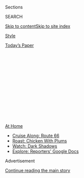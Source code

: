 <div id="app">

<div>

<div>

<div>

<div class="NYTAppHideMasthead css-1q2w90k e1suatyy0">

<div class="section css-ui9rw0 e1suatyy2">

<div class="css-eph4ug er09x8g0">

<div class="css-6n7j50">

</div>

<span class="css-1dv1kvn">Sections</span>

<div class="css-10488qs">

<span class="css-1dv1kvn">SEARCH</span>

</div>

[Skip to content](#site-content)[Skip to site
index](#site-index)

</div>

<div id="masthead-section-label" class="css-1wr3we4 eaxe0e00">

[Style](https://www.nytimes3xbfgragh.onion/section/style)

</div>

<div class="css-10698na e1huz5gh0">

</div>

</div>

<div id="masthead-bar-one" class="section hasLinks css-15hmgas e1csuq9d3">

<div class="css-uqyvli e1csuq9d0">

</div>

<div class="css-1uqjmks e1csuq9d1">

</div>

<div class="css-9e9ivx">

[](https://myaccount.nytimes3xbfgragh.onion/auth/login?response_type=cookie&client_id=vi)

</div>

<div class="css-1bvtpon e1csuq9d2">

[Today’s
Paper](https://www.nytimes3xbfgragh.onion/section/todayspaper)

</div>

</div>

</div>

</div>

<div data-aria-hidden="false">

<div id="site-content" data-role="main">

<div>

<div class="css-1aor85t" style="opacity:0.000000001;z-index:-1;visibility:hidden">

<div class="css-1hqnpie">

<div class="css-epjblv">

<span class="css-17xtcya">[Style](/section/style)</span><span class="css-x15j1o">|</span><span class="css-fwqvlz">These
Hand Sanitizers Smell Good, Kill
Germs</span>

</div>

<div class="css-k008qs">

<div class="css-1iwv8en">

<span class="css-18z7m18"></span>

<div>

</div>

</div>

<span class="css-1n6z4y">https://nyti.ms/2WKFbNj</span>

<div class="css-1705lsu">

<div class="css-4xjgmj">

<div class="css-4skfbu" data-role="toolbar" data-aria-label="Social Media Share buttons, Save button, and Comments Panel with current comment count" data-testid="share-tools">

  - 
  - 
  - 
  - 
    
    <div class="css-6n7j50">
    
    </div>

  - 

</div>

</div>

</div>

</div>

</div>

</div>

<div class="css-13pd83m">

<div id="NYT_TOP_BANNER_REGION">

<div>

<div id="maps-athome-menu" class="section css-l08pwh interactive-content interactive-size-medium">

<div class="css-17ih8de interactive-body">

<div class="at-home-nav__innerContainer">

<div class="at-home-nav__title">

[At
Home](https://www.nytimes3xbfgragh.onion/spotlight/at-home?action=click&pgtype=Article&state=default&region=TOP_BANNER&context=at_home_menu)

</div>

  - [Cruise Along:
    Route 66](https://www.nytimes3xbfgragh.onion/2020/09/07/travel/route-66.html?action=click&pgtype=Article&state=default&region=TOP_BANNER&context=at_home_menu)
  - [Roast: Chicken With
    Plums](https://www.nytimes3xbfgragh.onion/2020/09/04/dining/sheet-pan-chicken.html?action=click&pgtype=Article&state=default&region=TOP_BANNER&context=at_home_menu)
  - [Watch: Dark
    Shadows](https://www.nytimes3xbfgragh.onion/2020/09/04/arts/television/dark-shadows-stream.html?action=click&pgtype=Article&state=default&region=TOP_BANNER&context=at_home_menu)
  - [Explore: Reporters' Google
    Docs](https://www.nytimes3xbfgragh.onion/interactive/2020/at-home/even-more-reporters-editors-diaries-lists-recommendations.html?action=click&pgtype=Article&state=default&region=TOP_BANNER&context=at_home_menu)

</div>

</div>

</div>

</div>

</div>

</div>

<div id="top-wrapper" class="css-1sy8kpn">

<div id="top-slug" class="css-l9onyx">

Advertisement

</div>

[Continue reading the main
story](#after-top)

<div class="ad top-wrapper" style="text-align:center;height:100%;display:block;min-height:250px">

<div id="top" class="place-ad" data-position="top" data-size-key="top">

</div>

</div>

<div id="after-top">

</div>

</div>

<div>

<div id="sponsor-wrapper" class="css-1hyfx7x">

<div id="sponsor-slug" class="css-19vbshk">

Supported by

</div>

[Continue reading the main
story](#after-sponsor)

<div id="sponsor" class="ad sponsor-wrapper" style="text-align:center;height:100%;display:block">

</div>

<div id="after-sponsor">

</div>

</div>

<div class="css-186x18t">

</div>

<div class="css-1vkm6nb ehdk2mb0">

# These Hand Sanitizers Smell Good, Kill Germs

</div>

Now that hand sanitizers have become an accessory of the new normal,
upscale brands are introducing their own portable
cleansers.

<div class="css-79elbk" data-testid="photoviewer-wrapper">

<div class="css-z3e15g" data-testid="photoviewer-wrapper-hidden">

</div>

<div class="css-1a48zt4 ehw59r15" data-testid="photoviewer-children">

![<span class="css-cnj6d5 e1z0qqy90" itemprop="copyrightHolder"><span class="css-1ly73wi e1tej78p0">Credit...</span><span><span>Tony
Cenicola/The New York
Times</span></span></span>](https://static01.graylady3jvrrxbe.onion/images/2020/07/23/fashion/23SANITIZERS-use-this-one/23SANITIZERS-use-this-one-articleLarge.jpg?quality=75&auto=webp&disable=upscale)

</div>

</div>

<div class="css-18e8msd">

<div class="css-vp77d3 epjyd6m0">

<div class="css-1baulvz">

By <span class="css-1baulvz last-byline" itemprop="name">Rachel
Felder</span>

</div>

</div>

  - 
    
    <div class="css-ld3wwf e16638kd2">
    
    Published July 22, 2020Updated July 23,
    2020
    
    </div>

  - 
    
    <div class="css-4xjgmj">
    
    <div class="css-pvvomx" data-role="toolbar" data-aria-label="Social Media Share buttons, Save button, and Comments Panel with current comment count" data-testid="share-tools">
    
      - 
      - 
      - 
      - 
        
        <div class="css-6n7j50">
        
        </div>
    
      - 
    
    </div>
    
    </div>

</div>

</div>

<div class="section meteredContent css-1r7ky0e" name="articleBody" itemprop="articleBody">

<div class="css-1fanzo5 StoryBodyCompanionColumn">

<div class="css-53u6y8">

At Cecconi’s in the Dumbo neighborhood of Brooklyn and in West
Hollywood, Calif., diners are offered more than a grind of fresh pepper
or a spoonful of grated Parmesan with their meal.

On many tables, where you may expect to find a bottle of olive oil or
hot sauce, there’s Amass Botanic Hand Sanitizer, a spicy-scented
cleanser to keep the restaurant’s guests germ free.

The product is one of a new crop of upscale hand sanitizers, frequently
formulated with refined scents and emollients. Like the standard
versions, these have an alcohol base but aim to offer a more indulgent
experience than, say, a smear of Purell or a quick rub with a
disinfecting wipe.

“This is becoming a quotidian ritual for people, an everyday thing
that’s part of their lives,” said Morgan McLachlan, a founder and the
master distiller at Amass, a Los Angeles company that focused on spirits
before it began producing hand sanitizer in March. “Why not have it be a
pleasurable experience?”

</div>

</div>

<div class="css-1fanzo5 StoryBodyCompanionColumn">

<div class="css-53u6y8">

The company’s Botanic Hand Sanitizer is a light liquid that, if poured
into a glass, could be mistaken for gin. The spicy scent, called Four
Thieves, is redolent with clove and cinnamon; it brings to mind a wintry
fruitcake. The name and formula were inspired by medieval criminals who,
according to legend, avoided contracting the bubonic plague by anointing
themselves with a similar blend of botanicals, Ms. McLachlan said.

A second scent, an herbaceous blend called Basilisk Breath, was
introduced on July 16.

Beauty brands are also introducing hand sanitizers.
[Biossance](https://biossance.com/products/squalane-hand-sanitizer), a
popular skin care line, came out with one last month with moisturizing
squalane. The Brooklyn fragrance house [DS &
Durga](https://dsanddurga.com/search?q=hand+sanitizer&type=product)
added one with a eucalyptus-based scent to its collection in April.

The skin care line [Peter Thomas
Roth](https://www.peterthomasroth.com/hand-sanitizer-alcohol-antiseptic-80-topical-solution-3003007.html)
unveiled its version in April; the makeup brand
[Nudestix](https://www.nudestix.com/search?type=product&q=hand+sanitizer)
introduced hand sanitizer in June. [Shen
Beauty](https://shen-beauty.com/search?q=hand+sanitizer&type=product),
the influential beauty boutique in Brooklyn, created one it began
selling this month.

Predictably, these elevated products come with a commensurate price tag.
At $12 for a two-ounce bottle, the Amass hand sanitizer costs about
eight times as much as a purse-size hand sanitizer at CVS. On the other
hand, Augustinus Bader, the cultish German line that includes a $165
body cream, has, since May, been offering a limited supply of the hand
sanitizer it created for front line workers to consumers for free, for a
small shipping fee.

Higher prices haven’t necessarily deterred shoppers. March and April
sales of [Jao Brand’s Refresher hand sanitizer](https://jaobrand.com/),
which was introduced in 1997 and costs between $10 and $18, depending on
size, exceeded those for all of last year, according to a representative
of the brand. (Admittedly, one factor of high sales could be the low
supply, at least early in the pandemic, of traditional hand sanitizers,
although some high-end brands have also sold out of these products over
the last couple of months.)

</div>

</div>

<div class="css-1fanzo5 StoryBodyCompanionColumn">

<div class="css-53u6y8">

The Centers for Disease Control and Prevention, recommends a minimum
concentration of 60 percent alcohol in these products; in upscale
versions, that percentage is often much higher.

<div id="NYT_MAIN_CONTENT_2_REGION" class="css-9tf9ac">

<div>

</div>

</div>

“The higher the concentration, perhaps the more effective, but it’s more
damaging to the outer skin layer,” said Dr. Joshua Zeichner, the
director of cosmetic and clinical research in dermatology at Mount Sinai
Hospital in New York.

“That can lead to cracks in the outer skin layer, loss of hydration and
inflammation,” he said. Moisturizing after use is advised.

Of course, simply decanting basic hand sanitizer into a fancy container
can make it feel more glamorous. Early this month, sleek sanitizer
dispensers in polished steel were installed in the Tom Ford Madison
Avenue boutique. They were created by [Pureté
System](https://puretesystem.com/), a new brand founded by Jonathan
Reed, who also runs a company that produces physical and digital events.

One of the receptacles, a shiny silver box filled with disinfecting
wipes, looks like a designer take on a package of tissues. Another, a
narrow tower that dispenses squirts of sanitizer, could be a luxurious
water cooler.

Their aesthetic is, of course, more in sync with the boutique’s grand
black staircase and marble detailing than, say, the packs of cleaning
products at the Duane Reade a couple of blocks away.

</div>

</div>

<div class="css-1fanzo5 StoryBodyCompanionColumn">

<div class="css-53u6y8">

Mr. Reed said that other high-end stores are interested in using the
dispensers, which are designed to use with a variety of sanitizers. He
added that Pureté System’s own line of hand sanitizer, scented with
white musk and rose, will be introduced in the next couple of months.

The new company’s goal, he said, was to offer a sophisticated way to
incorporate something that’s now part of everyday life.

“I don’t think it’s going away,” he said. “This is our new reality.”

</div>

</div>

</div>

<div>

</div>

<div>

</div>

<div>

</div>

<div>

<div id="bottom-wrapper" class="css-1ede5it">

<div id="bottom-slug" class="css-l9onyx">

Advertisement

</div>

[Continue reading the main
story](#after-bottom)

<div id="bottom" class="ad bottom-wrapper" style="text-align:center;height:100%;display:block;min-height:90px">

</div>

<div id="after-bottom">

</div>

</div>

</div>

</div>

</div>

## Site Index

<div>

</div>

## Site Information Navigation

  - [© <span>2020</span> <span>The New York Times
    Company</span>](https://help.nytimes3xbfgragh.onion/hc/en-us/articles/115014792127-Copyright-notice)

<!-- end list -->

  - [NYTCo](https://www.nytco.com/)
  - [Contact
    Us](https://help.nytimes3xbfgragh.onion/hc/en-us/articles/115015385887-Contact-Us)
  - [Work with us](https://www.nytco.com/careers/)
  - [Advertise](https://nytmediakit.com/)
  - [T Brand Studio](http://www.tbrandstudio.com/)
  - [Your Ad
    Choices](https://www.nytimes3xbfgragh.onion/privacy/cookie-policy#how-do-i-manage-trackers)
  - [Privacy](https://www.nytimes3xbfgragh.onion/privacy)
  - [Terms of
    Service](https://help.nytimes3xbfgragh.onion/hc/en-us/articles/115014893428-Terms-of-service)
  - [Terms of
    Sale](https://help.nytimes3xbfgragh.onion/hc/en-us/articles/115014893968-Terms-of-sale)
  - [Site
    Map](https://spiderbites.nytimes3xbfgragh.onion)
  - [Help](https://help.nytimes3xbfgragh.onion/hc/en-us)
  - [Subscriptions](https://www.nytimes3xbfgragh.onion/subscription?campaignId=37WXW)

</div>

</div>

</div>

</div>
